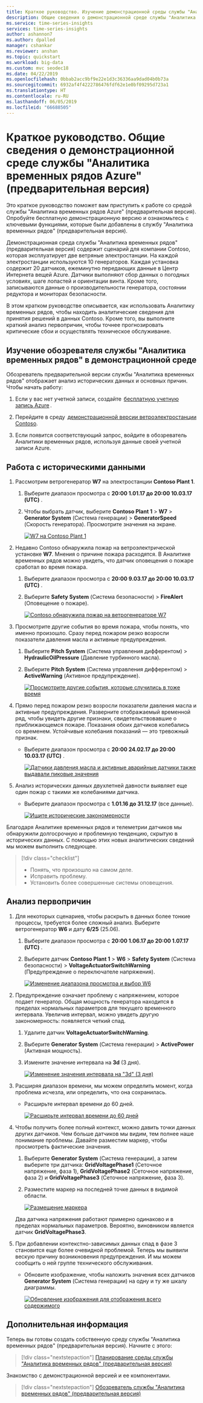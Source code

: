 ```yaml
---
title: Краткое руководство. Изучение демонстрационной среды службы "Аналитика временных рядов Azure" (предварительная версия) | Документация Майкрософт
description: Общие сведения о демонстрационной среде службы "Аналитика временных рядов Azure" (предварительная версия).
ms.service: time-series-insights
services: time-series-insights
author: ashannon7
ms.author: dpalled
manager: cshankar
ms.reviewer: anshan
ms.topic: quickstart
ms.workload: big-data
ms.custom: mvc seodec18
ms.date: 04/22/2019
ms.openlocfilehash: 0bbab2acc9bf9e22e1d3c36336aa9dad04b0b73a
ms.sourcegitcommit: 6932af4f4222786476fdf62e1e0bf09295d723a1
ms.translationtype: HT
ms.contentlocale: ru-RU
ms.lasthandoff: 06/05/2019
ms.locfileid: "66688505"
---
```

# <a name="quickstart-explore-the-azure-time-series-insights-preview-demo-environment"></a>Краткое руководство. Общие сведения о демонстрационной среде службы "Аналитика временных рядов Azure" (предварительная версия)

Это краткое руководство поможет вам приступить к работе со средой службы "Аналитика временных рядов Azure" (предварительная версия). Опробуйте бесплатную демонстрационную версию и ознакомьтесь с ключевыми функциями, которые были добавлены в службу "Аналитика временных рядов" (предварительная версия).

Демонстрационная среда службы "Аналитика временных рядов" (предварительная версия) содержит сценарий для компании Contoso, которая эксплуатирует две ветряные электростанции. На каждой электростанции используются 10 генераторов. Каждая установка содержит 20 датчиков, ежеминутно передающих данные в Центр Интернета вещей Azure. Датчики выполняют сбор данных о погодных условиях, шаге лопастей и ориентации винта. Кроме того, записываются данные о производительности генератора, состоянии редуктора и мониторах безопасности.

В этом кратком руководстве описывается, как использовать Аналитику временных рядов, чтобы находить аналитические сведения для принятия решений в данных Contoso. Кроме того, вы выполните краткий анализ первопричин, чтобы точнее прогнозировать критические сбои и осуществлять техническое обслуживание.

## <a name="explore-the-time-series-insights-explorer-in-a-demo-environment"></a>Изучение обозревателя службы "Аналитика временных рядов" в демонстрационной среде

Обозреватель предварительной версии службы "Аналитика временных рядов" отображает анализ исторических данных и основных причин. Чтобы начать работу:

1. Если у вас нет учетной записи, создайте  [бесплатную учетную запись Azure](https://azure.microsoft.com/free/?ref=microsoft.com&utm_source=microsoft.com&utm_medium=docs&utm_campaign=visualstudio) .

1. Перейдите в среду  [демонстрационной версии ветроэлектростанции Contoso](https://insights.timeseries.azure.com/preview/samples).  

1. Если появится соответствующий запрос, войдите в обозреватель Аналитики временных рядов, используя данные своей учетной записи Azure.

## <a name="work-with-historical-data"></a>Работа с историческими данными

1. Рассмотрим ветрогенератор **W7** на электростанции **Contoso Plant 1**.  

   1. Выберите диапазон просмотра с **20:00 1.01.17 до 20:00 10.03.17 (UTC)** .
   1. Чтобы выбрать датчик, выберите **Contoso Plant 1** > **W7** > **Generator System** (Система генерации)  > **GeneratorSpeed** (Скорость генератора). Просмотрите значения на экране.

      [![W7 на Contoso Plant 1](media/v2-update-quickstart/quickstart-one.png)](media/v2-update-quickstart/quickstart-one.png#lightbox)

1. Недавно Contoso обнаружила пожар на ветроэлектрической установке **W7**. Мнения о причине пожара расходятся. В Аналитике временных рядов можно увидеть, что датчик оповещения о пожаре сработал во время пожара.

   1. Выберите диапазон просмотра с **20:00 9.03.17 до 20:00 10.03.17 (UTC)** .
   1. Выберите **Safety System** (Система безопасности)  > **FireAlert** (Оповещение о пожаре).

      [![Contoso обнаружила пожар на ветрогенераторе W7](media/v2-update-quickstart/quickstart-two.png)](media/v2-update-quickstart/quickstart-two.png#lightbox)

1. Просмотрите другие события во время пожара, чтобы понять, что именно произошло. Сразу перед пожаром резко возросли показатели давления масла и активные предупреждения.

   1. Выберите **Pitch System** (Система управления дифферентом)  > **HydraulicOilPressure** (Давление турбинного масла).
   1. Выберите **Pitch System** (Система управления дифферентом)  > **ActiveWarning** (Активное предупреждение).

      [![Просмотрите другие события, которые случились в тоже время](media/v2-update-quickstart/quickstart-three.png)](media/v2-update-quickstart/quickstart-three.png#lightbox)

1. Прямо перед пожаром резко возросли показатели давления масла и активные предупреждения. Разверните отображаемый временной ряд, чтобы увидеть другие признаки, свидетельствовавшие о приближающемся пожаре. Показания обоих датчиков колебались со временем. Устойчивые колебания показаний — это тревожный признак.

    * Выберите диапазон просмотра с **20:00 24.02.17 до 20:00 10.03.17 (UTC)** .

      [![Датчики давления масла и активные аварийные датчики также выдавали пиковые значения](media/v2-update-quickstart/quickstart-four.png)](media/v2-update-quickstart/quickstart-four.png#lightbox)

1. Анализ исторических данных двухлетней давности выявляет еще один пожар с такими же колебаниями датчика.

    * Выберите диапазон просмотра с **1.01.16 до 31.12.17** (все данные).

      [![Ищите исторические закономерности](media/v2-update-quickstart/quickstart-five.png)](media/v2-update-quickstart/quickstart-five.png#lightbox)

Благодаря Аналитике временных рядов и телеметрии датчиков мы обнаружили долгосрочную и проблемную тенденцию, скрытую в исторических данных. С помощью этих новых аналитических сведений мы можем выполнить следующее.

> [!div class="checklist"]
> * Понять, что произошло на самом деле.
> * Исправить проблему.
> * Установить более совершенные системы оповещения.

## <a name="root-cause-analysis"></a>Анализ первопричин

1. Для некоторых сценариев, чтобы раскрыть в данных более тонкие процессы, требуется более сложный анализ. Выберите ветрогенератор **W6** и дату **6/25** (25.06).

    1. Выберите диапазон просмотра с **20:00 1.06.17 до 20:00 1.07.17 (UTC)** .
    1. Выберите датчик **Contoso Plant 1** > **W6** > **Safety System** (Система безопасности)  > **VoltageActuatorSwitchWarning** (Предупреждение о переключателе напряжения).

       [![Изменение диапазона просмотра и выбор W6](media/v2-update-quickstart/quickstart-six.png)](media/v2-update-quickstart/quickstart-six.png#lightbox)

1. Предупреждение означает проблему с напряжением, которое подает генератор. Общая мощность генератора находится в пределах нормальных параметров для текущего временного интервала. Увеличив интервал, можно увидеть другую закономерность: появляется четкий спад.

    1. Удалите датчик **VoltageActuatorSwitchWarning**.
    1. Выберите **Generator System** (Система генерации)  > **ActivePower** (Активная мощность).
    1. Измените значение интервала на **3d** (3 дня).

       [![Изменение значения интервала на "3d" (3 дня)](media/v2-update-quickstart/quickstart-seven.png)](media/v2-update-quickstart/quickstart-seven.png#lightbox)

1. Расширяя диапазон времени, мы можем определить момент, когда проблема исчезла, или определить, что она сохранилась.

    * Расширьте интервал времени до 60 дней.

      [![Расширьте интервал времени до 60 дней](media/v2-update-quickstart/quickstart-eight.png)](media/v2-update-quickstart/quickstart-eight.png#lightbox)

1. Чтобы получить более полный контекст, можно давить точки данных других датчиков. Чем больше датчиков мы видим, тем полнее наше понимание проблемы. Давайте разместим маркер, чтобы просмотреть фактические значения. 

    1. Выберите **Generator System** (Система генерации), а затем выберите три датчика: **GridVoltagePhase1** (Сеточное напряжение, фаза 1), **GridVoltagePhase2** (Сеточное напряжение, фаза 2) и **GridVoltagePhase3** (Сеточное напряжение, фаза 3).
    1. Разместите маркер на последней точке данных в видимой области.

       [![Размещение маркера](media/v2-update-quickstart/quickstart-nine.png)](media/v2-update-quickstart/quickstart-nine.png#lightbox)

    Два датчика напряжения работают примерно одинаково и в пределах нормальных параметров. Вероятно, виновником является датчик **GridVoltagePhase3**.

1. При добавлении контекстно-зависимых данных спад в фазе 3 становится еще более очевидной проблемой. Теперь мы выявили вескую причину возникновения предупреждения. И мы можем сообщить о ней группе технического обслуживания.  

    * Обновите изображение, чтобы наложить значения всех датчиков **Generator System** (Система генерации) на одну и ту же шкалу диаграммы.

      [![Обновление изображения для отображения всего содержимого](media/v2-update-quickstart/quickstart-ten.png)](media/v2-update-quickstart/quickstart-ten.png#lightbox)

## <a name="next-steps"></a>Дополнительная информация

Теперь вы готовы создать собственную среду службы "Аналитика временных рядов" (предварительная версия). Начните с этого:

> [!div class="nextstepaction"]
> [Планирование среды службы "Аналитика временных рядов" (предварительная версия)](time-series-insights-update-plan.md)

Знакомство с демонстрационной версией и ее компонентами.

> [!div class="nextstepaction"]
> [Обозреватель службы "Аналитика временных рядов" (предварительная версия)](time-series-insights-update-explorer.md)
